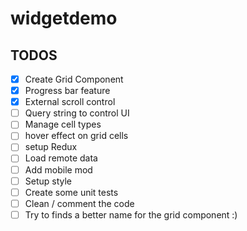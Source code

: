 # widgetdemo

## TODOS
- [x] Create Grid Component
- [x] Progress bar feature
- [x] External scroll control
- [ ] Query string to control UI
- [ ] Manage cell types
- [ ] hover effect on grid cells
- [ ] setup Redux
- [ ] Load remote data
- [ ] Add mobile mod
- [ ] Setup style
- [ ] Create some unit tests
- [ ] Clean / comment the code 
- [ ] Try to finds a better name for the grid component :)